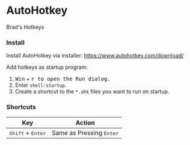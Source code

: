 # AutoHotkey

Brad's Hotkeys

### Install

Install AutoHotkey via installer: https://www.autohotkey.com/download/

Add hotkeys as startup program:
1. <kbd>Win</kbd> + <kbd>r<kbd> to open the Run dialog.
2. Enter `shell:startup`.
3. Create a shortcut to the `*.ahk` files you want to run on startup.

### Shortcuts

|Key                                                |Action  |
|---------------------------------------------------|--------|
|<kbd>Shift</kbd> + <kbd>Enter</kbd>        | Same as Pressing <kbd>Enter</kbd> |